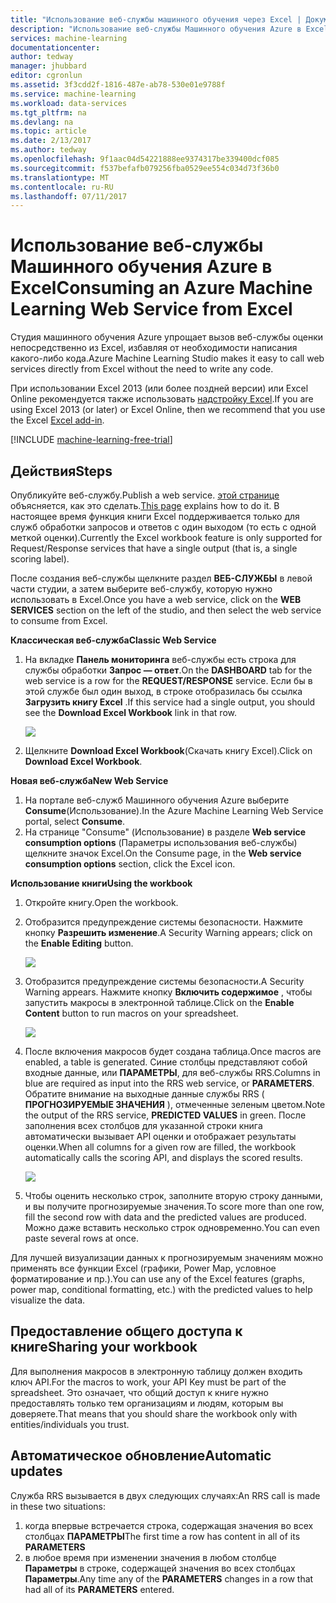 ```yaml
---
title: "Использование веб-службы машинного обучения через Excel | Документация Майкрософт"
description: "Использование веб-службы Машинного обучения Azure в Excel"
services: machine-learning
documentationcenter: 
author: tedway
manager: jhubbard
editor: cgronlun
ms.assetid: 3f3cdd2f-1816-487e-ab78-530e01e9788f
ms.service: machine-learning
ms.workload: data-services
ms.tgt_pltfrm: na
ms.devlang: na
ms.topic: article
ms.date: 2/13/2017
ms.author: tedway
ms.openlocfilehash: 9f1aac04d54221888ee9374317be339400dcf085
ms.sourcegitcommit: f537befafb079256fba0529ee554c034d73f36b0
ms.translationtype: MT
ms.contentlocale: ru-RU
ms.lasthandoff: 07/11/2017
---
```

# <a name="consuming-an-azure-machine-learning-web-service-from-excel"></a><span data-ttu-id="fce74-103">Использование веб-службы Машинного обучения Azure в Excel</span><span class="sxs-lookup"><span data-stu-id="fce74-103">Consuming an Azure Machine Learning Web Service from Excel</span></span>
 <span data-ttu-id="fce74-104">Студия машинного обучения Azure упрощает вызов веб-службы оценки непосредственно из Excel, избавляя от необходимости написания какого-либо кода.</span><span class="sxs-lookup"><span data-stu-id="fce74-104">Azure Machine Learning Studio makes it easy to call web services directly from Excel without the need to write any code.</span></span>

<span data-ttu-id="fce74-105">При использовании Excel 2013 (или более поздней версии) или Excel Online рекомендуется также использовать [надстройку Excel](machine-learning-excel-add-in-for-web-services.md).</span><span class="sxs-lookup"><span data-stu-id="fce74-105">If you are using Excel 2013 (or later) or Excel Online, then we recommend that you use the Excel [Excel add-in](machine-learning-excel-add-in-for-web-services.md).</span></span>

[!INCLUDE [machine-learning-free-trial](../../includes/machine-learning-free-trial.md)]

## <a name="steps"></a><span data-ttu-id="fce74-106">Действия</span><span class="sxs-lookup"><span data-stu-id="fce74-106">Steps</span></span>
<span data-ttu-id="fce74-107">Опубликуйте веб-службу.</span><span class="sxs-lookup"><span data-stu-id="fce74-107">Publish a web service.</span></span> <span data-ttu-id="fce74-108">[этой странице](machine-learning-walkthrough-5-publish-web-service.md) объясняется, как это сделать.</span><span class="sxs-lookup"><span data-stu-id="fce74-108">[This page](machine-learning-walkthrough-5-publish-web-service.md) explains how to do it.</span></span> <span data-ttu-id="fce74-109">В настоящее время функция книги Excel поддерживается только для служб обработки запросов и ответов с один выходом (то есть с одной меткой оценки).</span><span class="sxs-lookup"><span data-stu-id="fce74-109">Currently the Excel workbook feature is only supported for Request/Response services that have a single output (that is, a single scoring label).</span></span> 

<span data-ttu-id="fce74-110">После создания веб-службы щелкните раздел **ВЕБ-СЛУЖБЫ** в левой части студии, а затем выберите веб-службу, которую нужно использовать в Excel.</span><span class="sxs-lookup"><span data-stu-id="fce74-110">Once you have a web service, click on the **WEB SERVICES** section on the left of the studio, and then select the web service to consume from Excel.</span></span>

<span data-ttu-id="fce74-111">**Классическая веб-служба**</span><span class="sxs-lookup"><span data-stu-id="fce74-111">**Classic Web Service**</span></span>

1. <span data-ttu-id="fce74-112">На вкладке **Панель мониторинга** веб-службы есть строка для службы обработки **Запрос — ответ**.</span><span class="sxs-lookup"><span data-stu-id="fce74-112">On the **DASHBOARD** tab for the web service is a row for the **REQUEST/RESPONSE** service.</span></span> <span data-ttu-id="fce74-113">Если бы в этой службе был один выход, в строке отобразилась бы ссылка **Загрузить книгу Excel** .</span><span class="sxs-lookup"><span data-stu-id="fce74-113">If this service had a single output, you should see the **Download Excel Workbook** link in that row.</span></span>
   
    ![][1]
2. <span data-ttu-id="fce74-114">Щелкните **Download Excel Workbook**(Скачать книгу Excel).</span><span class="sxs-lookup"><span data-stu-id="fce74-114">Click on **Download Excel Workbook**.</span></span>

<span data-ttu-id="fce74-115">**Новая веб-служба**</span><span class="sxs-lookup"><span data-stu-id="fce74-115">**New Web Service**</span></span>

1. <span data-ttu-id="fce74-116">На портале веб-служб Машинного обучения Azure выберите **Consume**(Использование).</span><span class="sxs-lookup"><span data-stu-id="fce74-116">In the Azure Machine Learning Web Service portal, select **Consume**.</span></span>
2. <span data-ttu-id="fce74-117">На странице "Consume" (Использование) в разделе **Web service consumption options** (Параметры использования веб-службы) щелкните значок Excel.</span><span class="sxs-lookup"><span data-stu-id="fce74-117">On the Consume page, in the **Web service consumption options** section, click the Excel icon.</span></span>

<span data-ttu-id="fce74-118">**Использование книги**</span><span class="sxs-lookup"><span data-stu-id="fce74-118">**Using the workbook**</span></span>

1. <span data-ttu-id="fce74-119">Откройте книгу.</span><span class="sxs-lookup"><span data-stu-id="fce74-119">Open the workbook.</span></span>
2. <span data-ttu-id="fce74-120">Отобразится предупреждение системы безопасности. Нажмите кнопку **Разрешить изменение**.</span><span class="sxs-lookup"><span data-stu-id="fce74-120">A Security Warning appears; click on the **Enable Editing** button.</span></span>
   
    ![][2]
3. <span data-ttu-id="fce74-121">Отобразится предупреждение системы безопасности.</span><span class="sxs-lookup"><span data-stu-id="fce74-121">A Security Warning appears.</span></span> <span data-ttu-id="fce74-122">Нажмите кнопку **Включить содержимое** , чтобы запустить макросы в электронной таблице.</span><span class="sxs-lookup"><span data-stu-id="fce74-122">Click on the **Enable Content** button to run macros on your spreadsheet.</span></span>
   
    ![][3]
4. <span data-ttu-id="fce74-123">После включения макросов будет создана таблица.</span><span class="sxs-lookup"><span data-stu-id="fce74-123">Once macros are enabled, a table is generated.</span></span> <span data-ttu-id="fce74-124">Синие столбцы представляют собой входные данные, или **ПАРАМЕТРЫ**, для веб-службы RRS.</span><span class="sxs-lookup"><span data-stu-id="fce74-124">Columns in blue are required as input into the RRS web service, or **PARAMETERS**.</span></span> <span data-ttu-id="fce74-125">Обратите внимание на выходные данные службы RRS ( **ПРОГНОЗИРУЕМЫЕ ЗНАЧЕНИЯ** ), отмеченные зеленым цветом.</span><span class="sxs-lookup"><span data-stu-id="fce74-125">Note the output of the RRS service, **PREDICTED VALUES** in green.</span></span> <span data-ttu-id="fce74-126">После заполнения всех столбцов для указанной строки книга автоматически вызывает API оценки и отображает результаты оценки.</span><span class="sxs-lookup"><span data-stu-id="fce74-126">When all columns for a given row are filled, the workbook automatically calls the scoring API, and displays the scored results.</span></span>
   
    ![][4]
5. <span data-ttu-id="fce74-127">Чтобы оценить несколько строк, заполните вторую строку данными, и вы получите прогнозируемые значения.</span><span class="sxs-lookup"><span data-stu-id="fce74-127">To score more than one row, fill the second row with data and the predicted values are produced.</span></span> <span data-ttu-id="fce74-128">Можно даже вставить несколько строк одновременно.</span><span class="sxs-lookup"><span data-stu-id="fce74-128">You can even paste several rows at once.</span></span>

<span data-ttu-id="fce74-129">Для лучшей визуализации данных к прогнозируемым значениям можно применять все функции Excel (графики, Power Map, условное форматирование и пр.).</span><span class="sxs-lookup"><span data-stu-id="fce74-129">You can use any of the Excel features (graphs, power map, conditional formatting, etc.) with the predicted values to help visualize the data.</span></span>    

## <a name="sharing-your-workbook"></a><span data-ttu-id="fce74-130">Предоставление общего доступа к книге</span><span class="sxs-lookup"><span data-stu-id="fce74-130">Sharing your workbook</span></span>
<span data-ttu-id="fce74-131">Для выполнения макросов в электронную таблицу должен входить ключ API.</span><span class="sxs-lookup"><span data-stu-id="fce74-131">For the macros to work, your API Key must be part of the spreadsheet.</span></span> <span data-ttu-id="fce74-132">Это означает, что общий доступ к книге нужно предоставлять только тем организациям и людям, которым вы доверяете.</span><span class="sxs-lookup"><span data-stu-id="fce74-132">That means that you should share the workbook only with entities/individuals you trust.</span></span>

## <a name="automatic-updates"></a><span data-ttu-id="fce74-133">Автоматическое обновление</span><span class="sxs-lookup"><span data-stu-id="fce74-133">Automatic updates</span></span>
<span data-ttu-id="fce74-134">Служба RRS вызывается в двух следующих случаях:</span><span class="sxs-lookup"><span data-stu-id="fce74-134">An RRS call is made in these two situations:</span></span>

1. <span data-ttu-id="fce74-135">когда впервые встречается строка, содержащая значения во всех столбцах **ПАРАМЕТРЫ**</span><span class="sxs-lookup"><span data-stu-id="fce74-135">The first time a row has content in all of its **PARAMETERS**</span></span>
2. <span data-ttu-id="fce74-136">в любое время при изменении значения в любом столбце **Параметры** в строке, содержащей значения во всех столбцах **Параметры**.</span><span class="sxs-lookup"><span data-stu-id="fce74-136">Any time any of the **PARAMETERS** changes in a row that had all of its **PARAMETERS** entered.</span></span>

[1]: ./media/machine-learning-consuming-from-excel/excellink.png
[2]: ./media/machine-learning-consuming-from-excel/enableeditting.png
[3]: ./media/machine-learning-consuming-from-excel/enablecontent.png
[4]: ./media/machine-learning-consuming-from-excel/sampletable.png
